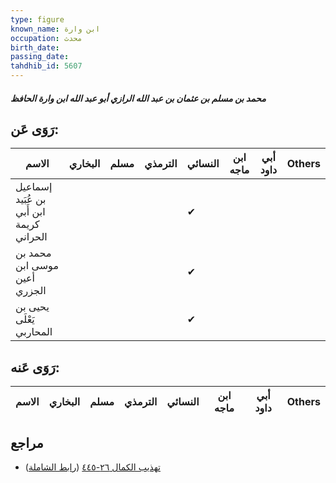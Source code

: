 ```yaml
---
type: figure
known_name: ابن وارة
occupation: محدث
birth_date:
passing_date:
tahdhib_id: 5607
---
```

##### محمد بن مسلم بن عثمان بن عبد الله الرازي أبو عبد الله ابن وارة الحافظ

## رَوَى عَن:
| الاسم                                    | البخاري | مسلم | الترمذي | النسائي | ابن ماجه | أبي داود | Others |
| ---------------------------------------- | ------- | ---- | ------- | ------- | -------- | -------- | ------ |
| إسماعيل بن عُبَيد ابن أَبي كريمة الحراني |         |      |         | ✔       |          |          |        |
| محمد بن موسى ابن أعين الجزري             |         |      |         | ✔       |          |          |        |
| يحيى بن يَعْلَى المحاربي                 |         |      |         | ✔       |          |          |        |
## رَوَى عَنه:
| الاسم | البخاري | مسلم | الترمذي | النسائي | ابن ماجه | أبي داود | Others |
| ----- | ------- | ---- | ------- | ------- | -------- | -------- | ------ |
## مراجع
- [تهذيب الكمال ٢٦-٤٤٥](obsidian://open?vault=Tahdhib-al-Kamal&file=Figures/٥٦٠٧-محمد%20بن%20مسلم%20بن%20عثمان%20بن%20عبد%20الله%20الرازي%20أبو%20عبد%20الله%20ابن%20وارة%20الحافظ) ([رابط الشاملة](https://shamela.ws/book/3722/14193))